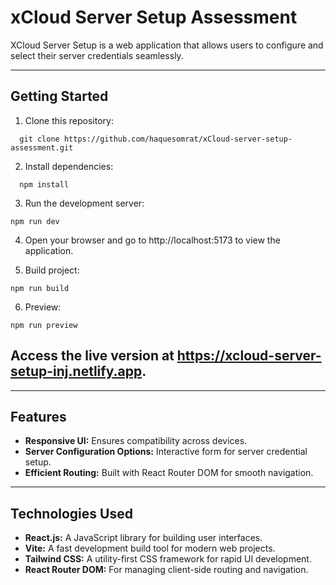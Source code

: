 # xCloud Server Setup Assessment

XCloud Server Setup is a web application that allows users to configure and select their server credentials seamlessly.

---

## Getting Started

1. Clone this repository:

```
  git clone https://github.com/haquesomrat/xCloud-server-setup-assessment.git
```

2. Install dependencies:

```
  npm install
```

3.  Run the development server:

```
npm run dev
```

4. Open your browser and go to http://localhost:5173 to view the application.

5. Build project:

```
npm run build
```

6.  Preview:

```
npm run preview
```

## **Access the live version at https://xcloud-server-setup-inj.netlify.app.**

---

## **Features**

- **Responsive UI:** Ensures compatibility across devices.
- **Server Configuration Options:** Interactive form for server credential setup.
- **Efficient Routing:** Built with React Router DOM for smooth navigation.

---

## **Technologies Used**

- **React.js:** A JavaScript library for building user interfaces.
- **Vite:** A fast development build tool for modern web projects.
- **Tailwind CSS:** A utility-first CSS framework for rapid UI development.
- **React Router DOM:** For managing client-side routing and navigation.
